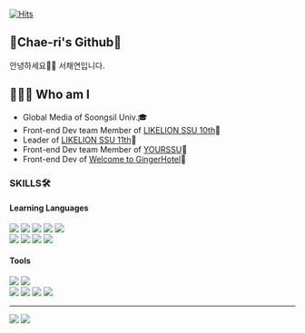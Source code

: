 <div align="start">
  
  [![Hits](https://hits.seeyoufarm.com/api/count/incr/badge.svg?url=https%3A%2F%2Fgithub.com%2Fseocylucky&count_bg=%23FF709F&title_bg=%235FB3D9&icon=&icon_color=%23E7E7E7&title=hits&edge_flat=false)](https://hits.seeyoufarm.com)
  

   ## 🍒Chae-ri's Github🍒
  
  안녕하세요👋🏻 서채연입니다.

  ## 💁🏻‍♀️ Who am I
  
  - Global Media of Soongsil Univ.🎓
  - Front-end Dev team Member of <a href="https://github.com/likelion-ssu">LIKELION SSU 10th</a>🦁
  - Leader of <a href="https://github.com/likelion-ssu">LIKELION SSU 11th</a>🦁
  - Front-end Dev team Member of <a href="https://github.com/yourssu">YOURSSU</a>💙
  - Front-end Dev of <a href="https://github.com/Advent-calendar-by-likeLion">Welcome to GingerHotel</a>🎄
  
  ### SKILLS🛠
  #### Learning Languages
  <div>
  <img src="https://img.shields.io/badge/JavaScript-F7DF1E?style=flat-square&logo=JavaScript&logoColor=white"/>
  <img src="https://img.shields.io/badge/TypeScript-3178C6?style=flat-square&logo=TypeScript&logoColor=white"/>
  <img src="https://img.shields.io/badge/HTML5-E34F26?style=flat-square&logo=HTML5&logoColor=white"/>
  <img src="https://img.shields.io/badge/CSS3-1572B6?style=flat-square&logo=CSS3&logoColor=white"/>
  <img src="https://img.shields.io/badge/React-61DAFB?style=flat-square&logo=React&logoColor=white"/>
    <br/>
  <img src="https://img.shields.io/badge/Python-3776AB?style=flat-square&logo=Python&logoColor=white"/>
  <img src="https://img.shields.io/badge/C++-00599C?style=flat-square&logo=C++&logoColor=white"/>
  <img src="https://img.shields.io/badge/Java-FF4F8B?style=flat&logo=OpenJDK&logoColor=white"/>
  <img src="https://img.shields.io/badge/Swift-F05138?style=flat-square&logo=Swift&logoColor=white"/>
  </div>

  #### Tools
  <div>
  <img src="https://img.shields.io/badge/Adobe After Effects-9999FF?style=flat-square&logo=Adobe After Effects&logoColor=white"/>
  <img src="https://img.shields.io/badge/Adobe Premiere Pro-9999FF?style=flat-square&logo=Adobe Premiere Pro&logoColor=white"/>
    <br/>
  <img src="https://img.shields.io/badge/Adobe Photoshop-31A8FF?style=flat-square&logo=Adobe Photoshop&logoColor=white"/>
  <img src="https://img.shields.io/badge/Adobe Illustrator-FF9A00?style=flat-square&logo=Adobe Illustrator&logoColor=white"/>
  <img src="https://img.shields.io/badge/Adobe XD-FF61F6?style=flat-square&logo=Adobe XD&logoColor=white"/>
  <img src="https://img.shields.io/badge/Figma-FF3850?style=flat-square&logo=Figma&logoColor=white"/>
  </div>
<hr/>
<img src="https://github-readme-stats.vercel.app/api?username=seocylucky&show_icons=true"> <img src="https://github-readme-stats.vercel.app/api/top-langs/?username=seocylucky&layout=compact">
  
</div>
